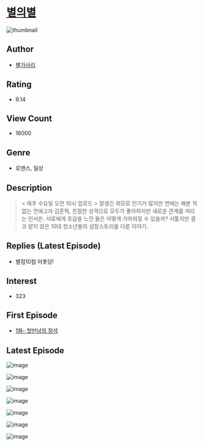 # [별의별](https://comic.naver.com/bestChallenge/list?titleId=807808)
![thumbnail](https://image-comic.pstatic.net/user_contents_data/challenge_comic/2023/05/02/312241/upload_7017280447212238948_480x623.jpeg)

## Author
- [별가사리](https://comic.naver.com/artistTitle?id=312241)

## Rating
- 9.14

## View Count
- 16000

## Genre
- 로맨스, 일상

## Description
> < 매주 수요일 오전 10시 업로드 > 잘생긴 외모로 인기가 많지만 연애는 해본 적 없는 연애고자 김준혁, 친절한 성격으로 모두가 좋아하지만 새로운 관계를 꺼리는 인서은. 서로에게 호감을 느낀 둘은 어떻게 가까워질 수 있을까? 서툴지만 결코 얕지 않은 10대 청소년들의 성장스토리를 다룬 이야기.

## Replies (Latest Episode)
- 별점10점 미춋당!

## Interest
- 323

## First Episode
- [1화- 첫만남의 정석](https://comic.naver.com/bestChallenge/detail?titleId=807808&no=1)

## Latest Episode
![image](https://image-comic.pstatic.net/user_contents_data/challenge_comic/2023/05/24/312241/upload_4135210877273519665.jpeg)

![image](https://image-comic.pstatic.net/user_contents_data/challenge_comic/2023/05/24/312241/upload_3775766047905440816.jpeg)

![image](https://image-comic.pstatic.net/user_contents_data/challenge_comic/2023/05/24/312241/upload_3702915899945529444.jpeg)

![image](https://image-comic.pstatic.net/user_contents_data/challenge_comic/2023/05/24/312241/upload_3544948853962782769.jpeg)

![image](https://image-comic.pstatic.net/user_contents_data/challenge_comic/2023/05/24/312241/upload_4120900528070867253.jpeg)

![image](https://image-comic.pstatic.net/user_contents_data/challenge_comic/2023/05/24/312241/upload_3978984564275176498.jpeg)

![image](https://image-comic.pstatic.net/user_contents_data/challenge_comic/2023/05/24/312241/upload_3546638802512918066.jpeg)
